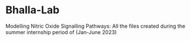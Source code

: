 # Bhalla-Lab
Modelling Nitric Oxide Signalling Pathways: All the files created during the summer internship period of (Jan-June 2023)
